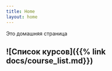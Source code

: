 ```yaml
---
title: Home
layout: home
---
```


Это домашняя страница

## ![Список курсов]({{% link docs/course_list.md}})